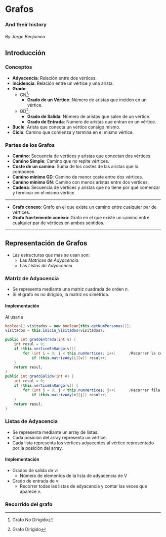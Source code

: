 # Grafos
### And their history
###### By Jorge Benjumea

## Introducción
### Conceptos
- **Adyacencia**: Relación entre dos vértices.
- **Incidencia**: Relación entre un vértice y una arista.
- **Grado**:
  - GN[^1]:
    - **Grado de un Vértice**: Número de aristas que inciden en un vértice.
  - GD[^2]:
    - **Grado de Salida**: Número de aristas que salen de un vértice.
    - **Grado de Entrada**: Número de aristas que entran en un vértice.
- **Bucle**: Arista que conecta un vértice consigo mismo.
- **Ciclo**: Camino que comienza y termina en el mismo vértice.
### Partes de los Grafos
- **Camino**: Secuencia de vértices y aristas que conectan dos vértices.
- **Camino Simple**: Camino que no repite vértices.
- **Coste de un camino**: Suma de los costes de las aristas que lo componen.
- **Camino mínimo GD**: Camino de menor coste entre dos vértices.
- **Camino minimo GN**: Camino con menos aristas entre dos vértices.
- **Cadena**: Secuencia de vértices y aristas que no tiene por qué comenzar y terminar en el mismo vértice.
-----------------
- **Grafo conexo**: Grafo en el que existe un camino entre cualquier par de vértices.
- **Grafo fuertemente conexo**: Grafo en el que existe un camino entre cualquier par de vértices en ambos sentidos.
-----------------
## Representación de Grafos
- Las estructuras que mas se usan son:
  - Las _Matrices de Adyacencia_.
  - Las _Listas de Adyacencia_.
### Matriz de Adyacencia
- Se representa mediante una matriz cuadrada de orden _n_.
- Si el grafo es no dirigido, la matriz es simétrica.
#### Implementación
Al usarla
```java	
boolean[] visitados = new boolean[this.getNumPersonas()];
visitados = this.inicia_Visitados(visitados);
```
```java	
public int gradoEntrada(int v) {
    int resul = 0;
    if (this.verticeEnRango(v)){
        for (int i = 0; i < this.numVertices; i++)      /Recorrer la columna del vertice v
            if (this.matrizAdy[i][v]) resul++;
    }
    return resul;
}
public int gradoSalida(int v) {
    int resul = 0;
    if (this.verticeEnRango(v)) {
        for (int j = 0; j < this.numVertices; j++)      /Recorrer fila del vertice v
            if (this.matrizAdy[v][j]) resul++;
    }
    return resul;
}
```

### Listas de Adyacencia
- Se representa mediante un array de listas.
- Cada posición del array representa un vértice.
- Cada lista representa los vértices adyacentes al vértice representado por la posición del array.
#### Implementación
- Grados de salida de v:
  - Número de elementos de la lista de adyacencia de V
- Grado de entrada de v:
  - Recorrer todas las listas de adyacencia y contar las veces que aparece v.
### Recorrido del grafo


[^1]: Grafo No Dirigido
[^2]: Grafo Dirigido